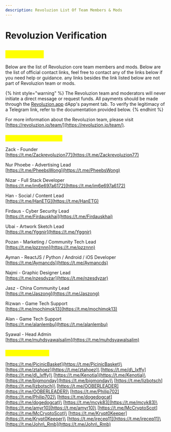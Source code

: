 ```yaml
---
description: Revoluzion List Of Team Members & Mods
---
```


# Revoluzion Verification

## <mark style="color:yellow;">Verification</mark>

Below are the list of Revoluzion core team members and mods. Below are the list of official contact links, feel free to contact any of the links below if you need help or guidance. any links besides the link listed below are not part of Revoluzion team or mods.

{% hint style="warning" %}
The Revoluzion team and moderators will never initiate a direct message or request funds. All payments should be made through the [Revoluzion.app](https://revoluzion.app) dApp's payment tab. To verify the legitimacy of a Telegram link, refer to the documentation provided below.
{% endhint %}

For more information about the Revoluzion team, please visit [https://revoluzion.io/team/](https://revoluzion.io/team/).

### <mark style="color:yellow;">Revoluzion Core Team</mark>

Zack - Founder\
[https://t.me/Zackrevoluzion77](https://t.me/Zackrevoluzion77)

Nur Phoebe - Advertising Lead\
[https://t.me/PheebsWong](https://t.me/PheebsWong)

Nizar - Full Stack Developer\
[https://t.me/im6e697a6172](https://t.me/im6e697a6172)

Han - Social / Content Lead\
[https://t.me/HanETG](https://t.me/HanETG)

Firdaus - Cyber Security Lead\
[https://t.me/Firdauskhai](https://t.me/Firdauskhai)

Ubai - Artwork Sketch Lead\
[https://t.me/Yggnir](https://t.me/Yggnir)

Pozan - Marketing / Community Tech Lead\
[https://t.me/pzznnn](https://t.me/pzznnn)

Ayman - ReactJS / Python / Android / iOS Developer\
[https://t.me/Aymancds](https://t.me/Aymancds)

Najmi - Graphic Designer Lead\
[https://t.me/nzesdyzar](https://t.me/nzesdyzar)

Jasz - China Community Lead\
[https://t.me/Jaszong](https://t.me/Jaszong)

Rizwan - Game Tech Support\
[https://t.me/mochimok13](https://t.me/mochimok13)

Alan - Game Tech Support\
[https://t.me/alanlembu](https://t.me/alanlembu)

Syawal - Head Admin\
[https://t.me/muhdsyawalsalim](https://t.me/muhdsyawalsalim)

### <mark style="color:yellow;">Revoluzion Mods</mark>

[https://t.me/PicinicBasket](https://t.me/PicinicBasket)\
[https://t.me/ztahoez](https://t.me/ztahoez)\
[https://t.me/d\_lxffy](https://t.me/d\_lxffy)\
[https://t.me/Kenotia](https://t.me/Kenotia)\
[https://t.me/bigmonday](https://t.me/bigmonday)\
[https://t.me/lizbotsch](https://t.me/lizbotsch)\
[https://t.me/OOBERLEADER](https://t.me/OOBERLEADER)\
[https://t.me/Philip702](https://t.me/Philip702)\
[https://t.me/dogedogcat](https://t.me/dogedogcat)\
[https://t.me/mcyk83](https://t.me/mcyk83)\
[https://t.me/amyr10](https://t.me/amyr10)\
[https://t.me/McCryptoScot](https://t.me/McCryptoScot)\
[https://t.me/Krypt0Keeper](https://t.me/Krypt0Keeper)\
[https://t.me/irecep11](https://t.me/irecep11)\
[https://t.me/John\_Rmb](https://t.me/John\_Rmb)
